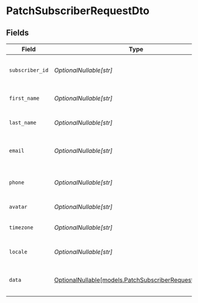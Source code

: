 # PatchSubscriberRequestDto


## Fields

| Field                                                                                                | Type                                                                                                 | Required                                                                                             | Description                                                                                          |
| ---------------------------------------------------------------------------------------------------- | ---------------------------------------------------------------------------------------------------- | ---------------------------------------------------------------------------------------------------- | ---------------------------------------------------------------------------------------------------- |
| `subscriber_id`                                                                                      | *OptionalNullable[str]*                                                                              | :heavy_minus_sign:                                                                                   | Unique identifier of the subscriber                                                                  |
| `first_name`                                                                                         | *OptionalNullable[str]*                                                                              | :heavy_minus_sign:                                                                                   | First name of the subscriber                                                                         |
| `last_name`                                                                                          | *OptionalNullable[str]*                                                                              | :heavy_minus_sign:                                                                                   | Last name of the subscriber                                                                          |
| `email`                                                                                              | *OptionalNullable[str]*                                                                              | :heavy_minus_sign:                                                                                   | Email address of the subscriber                                                                      |
| `phone`                                                                                              | *OptionalNullable[str]*                                                                              | :heavy_minus_sign:                                                                                   | Phone number of the subscriber                                                                       |
| `avatar`                                                                                             | *OptionalNullable[str]*                                                                              | :heavy_minus_sign:                                                                                   | Avatar URL or identifier                                                                             |
| `timezone`                                                                                           | *OptionalNullable[str]*                                                                              | :heavy_minus_sign:                                                                                   | Timezone of the subscriber                                                                           |
| `locale`                                                                                             | *OptionalNullable[str]*                                                                              | :heavy_minus_sign:                                                                                   | Locale of the subscriber                                                                             |
| `data`                                                                                               | [OptionalNullable[models.PatchSubscriberRequestDtoData]](../models/patchsubscriberrequestdtodata.md) | :heavy_minus_sign:                                                                                   | Additional custom data for the subscriber                                                            |